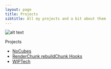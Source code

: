 ```yaml
---
layout: page
title: Projects
sibtitle: All my projects and a bit about them
---
```


![alt text](/projects/nocubes/nocubes_shaders.png "NoCubes with Shaders")

Projects
- [NoCubes](/projects/nocubes/)
- [RenderChunk rebuildChunk Hooks](/projects/render_chunk_rebuild_chunk_hooks/)
- [WIPTech](/projects/wiptech/)
